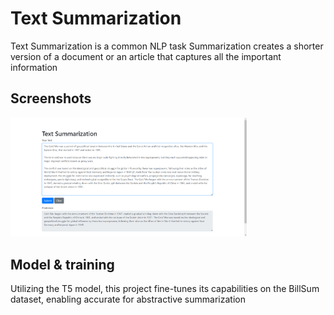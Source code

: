 
# Text Summarization

Text Summarization is a common NLP task Summarization creates a shorter version of a document or an article that captures all the important information



## Screenshots
<img src="temp\Screenshot.png" height="75%" width="75%">




## Model & training

Utilizing the T5 model, this project fine-tunes its capabilities on the  BillSum dataset, enabling accurate  for abstractive summarization 

